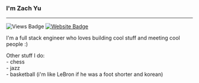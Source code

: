 ### I'm Zach Yu 
---
![Views Badge](https://komarev.com/ghpvc/?username=zach3141592&label=Profile%20views&color=0e75b6&style=flat) [![Website Badge](https://img.shields.io/badge/website-zacharyyu.com-blue)](https://www.zacharyyu.com/)

I'm a full stack engineer who loves building cool stuff and meeting cool people :)

Other stuff I do: </br> - chess </br> - jazz </br> - basketball (i'm like LeBron if he was a foot shorter and korean)
